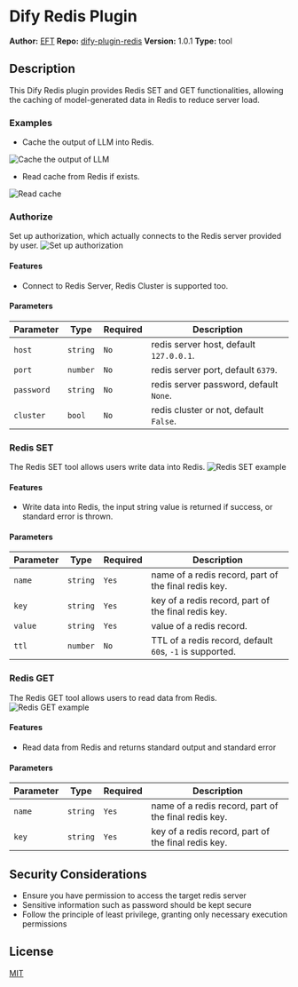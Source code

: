# Dify Redis Plugin

**Author:** [EFT](https://github.com/ztistic)
**Repo:** [dify-plugin-redis](https://github.com/ztistic/dify-plugin-redis)
**Version:** 1.0.1
**Type:** tool

## Description

This Dify Redis plugin provides Redis SET and GET functionalities,
allowing the caching of model-generated data in Redis to reduce server load.

### Examples

- Cache the output of LLM into Redis.

![Cache the output of LLM](./_assets/example_1.png)

- Read cache from Redis if exists.

![Read cache](./_assets/example_2.png)

### Authorize

Set up authorization, which actually connects to the Redis server provided by user.
![Set up authorization](./_assets/set_up.png)

#### Features

- Connect to Redis Server, Redis Cluster is supported too.

#### Parameters

| Parameter  | Type     | Required | Description                             |
|------------|----------|----------|-----------------------------------------|
| `host`     | `string` | `No`     | redis server host, default `127.0.0.1`. |
| `port`     | `number` | `No`     | redis server port, default `6379`.      |
| `password` | `string` | `No`     | redis server password, default `None`.  |
| `cluster`  | `bool`   | `No`     | redis cluster or not, default `False`.  |

### Redis SET

The Redis SET tool allows users write data into Redis.
![Redis SET example](./_assets/redis_set.png)

#### Features

- Write data into Redis, the input string value is returned if success, or standard error is thrown.

#### Parameters

| Parameter | Type     | Required | Description                                              |
|-----------|----------|----------|----------------------------------------------------------|
| `name`    | `string` | `Yes`    | name of a redis record, part of the final redis key.     |
| `key`     | `string` | `Yes`    | key of a redis record, part of the final redis key.      |
| `value`   | `string` | `Yes`    | value of a redis record.                                 |
| `ttl`     | `number` | `No`     | TTL of a redis record, default `60`s, `-1` is supported. |

### Redis GET

The Redis GET tool allows users to read data from Redis.
![Redis GET example](./_assets/redis_get.png)

#### Features

- Read data from Redis and returns standard output and standard error

#### Parameters

| Parameter | Type     | Required | Description                                          |
|-----------|----------|----------|------------------------------------------------------|
| `name`    | `string` | `Yes`    | name of a redis record, part of the final redis key. |
| `key`     | `string` | `Yes`    | key of a redis record, part of the final redis key.  |

## Security Considerations

- Ensure you have permission to access the target redis server
- Sensitive information such as password should be kept secure
- Follow the principle of least privilege, granting only necessary execution permissions

## License

[MIT](./LICENSE)



